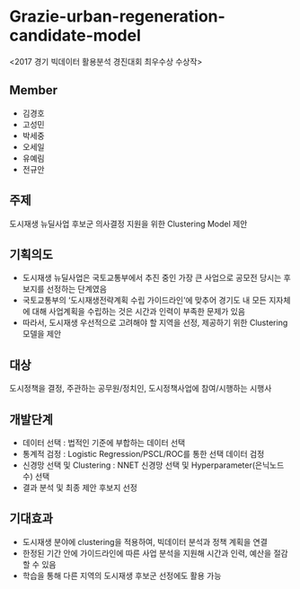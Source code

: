 # Grazie-urban-regeneration-candidate-model
<2017 경기 빅데이터 활용분석 경진대회 최우수상 수상작>

## Member
* 김경호
* 고성민
* 박세중
* 오세일
* 유예림
* 전규안

## 주제
도시재생 뉴딜사업 후보군 의사결정 지원을 위한 Clustering Model 제안

## 기획의도
* 도시재생 뉴딜사업은 국토교통부에서 추진 중인 가장 큰 사업으로 공모전 당시는 후보지를 선정하는 단계였음
* 국토교통부의 ‘도시재생전략계획 수립 가이드라인’에 맞추어 경기도 내 모든 지자체에 대해 사업계획을 수립하는 것은 시간과 인력이 부족한 문제가 있음
* 따라서, 도시재생 우선적으로 고려해야 할 지역을 선정, 제공하기 위한 Clustering 모델을 제안

## 대상
도시정책을 결정, 주관하는 공무원/정치인, 도시정책사업에 참여/시행하는 시행사

## 개발단계
* 데이터 선택 : 법적인 기준에 부합하는 데이터 선택
* 통계적 검정 : Logistic Regression/PSCL/ROC를 통한 선택 데이터 검정
* 신경망 선택 및 Clustering : NNET 신경망 선택 및 Hyperparameter(은닉노드 수) 선택
* 결과 분석 및 최종 제안 후보지 선정

## 기대효과
* 도시재생 분야에 clustering을 적용하여, 빅데이터 분석과 정책 계획을 연결
* 한정된 기간 안에 가이드라인에 따른 사업 분석을 지원해 시간과 인력, 예산을 절감할 수 있음
* 학습을 통해 다른 지역의 도시재생 후보군 선정에도 활용 가능
